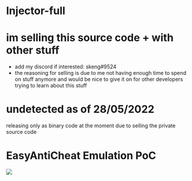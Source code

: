 # Injector-full
# im selling this source code + with other stuff  
- add my discord if interested: skeng#9524
- the reasoning for selling is due to me not having enough time to spend on stuff anymore and would be nice to give it on for other developers trying to learn about this stuff

# undetected as of 28/05/2022


releasing only as binary code at the moment due to selling the private source code


# EasyAntiCheat Emulation PoC
<img src=https://media.discordapp.net/attachments/978564562620129340/979520305808687114/unknown.png>

